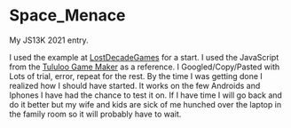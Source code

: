 # Space_Menace
My JS13K  2021 entry. 

I used the example at  [LostDecadeGames](http://www.lostdecadegames.com/how-to-make-a-simple-html5-canvas-game/) for a start.
I used the JavaScript from the [Tululoo Game Maker](http://tululoo.com/) as a reference.  I Googled/Copy/Pasted with Lots
of trial, error, repeat for the rest.  By the time I was getting done I realized how I should have started.  It works on the few Androids and Iphones I have had the chance to test it on.  If I have time I will go back and do it better but my wife and kids are sick of me hunched over the laptop in the family room so it will probably have to wait.
